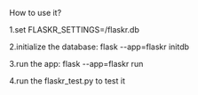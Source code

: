 How to use it?

1.set FLASKR_SETTINGS=/flaskr.db

2.initialize the database:
  flask --app=flaskr initdb
  
3.run the app:
  flask --app=flaskr run
  
4.run the flaskr_test.py to test it
  
